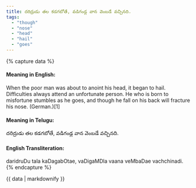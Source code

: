 ```yaml
---
title: దరిద్రుడు తల కడగబోతే, వడిగండ్ల వాన వెంబడే వచ్చినది.
tags:
  - "though"
  - "nose"
  - "head"
  - "hail"
  - "goes"
---
```


{% capture data %}
#### Meaning in English:
When the poor man was about to anoint his head, it began to hail.
Difficulties always attend an unfortunate person.
He who is born to misfortune stumbles as he goes, and though he fall on his back will fracture his nose. (German.)[1]

#### Meaning in Telugu:
దరిద్రుడు తల కడగబోతే, వడిగండ్ల వాన వెంబడే వచ్చినది.

#### English Transliteration:
daridruDu tala kaDagabOtae, vaDigaMDla vaana veMbaDae vachchinadi.
{% endcapture %}

{{ data | markdownify }}

